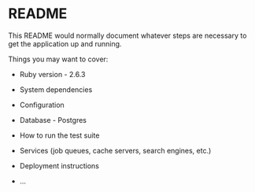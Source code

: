 # README

This README would normally document whatever steps are necessary to get the
application up and running.

Things you may want to cover:

* Ruby version - 2.6.3

* System dependencies

* Configuration

* Database - Postgres

* How to run the test suite

* Services (job queues, cache servers, search engines, etc.)

* Deployment instructions

* ...
